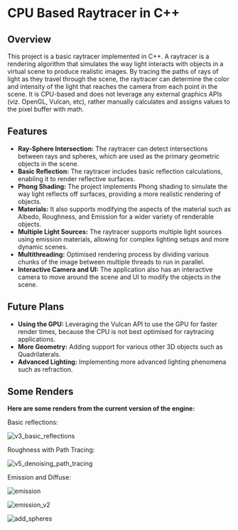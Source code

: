 # CPU Based Raytracer in C++

## Overview

This project is a basic raytracer implemented in C++. A raytracer is a rendering algorithm that simulates the way light interacts with objects in a virtual scene to produce realistic images. By tracing the paths of rays of light as they travel through the scene, the raytracer can determine the color and intensity of the light that reaches the camera from each point in the scene. It is CPU-based and does not leverage any external graphics APIs (viz. OpenGL, Vulcan, etc), rather manually calculates and assigns values to the pixel buffer with math.

## Features

- **Ray-Sphere Intersection:** The raytracer can detect intersections between rays and spheres, which are used as the primary geometric objects in the scene.
- **Basic Reflection:** The raytracer includes basic reflection calculations, enabling it to render reflective surfaces.
- **Phong Shading:** The project implements Phong shading to simulate the way light reflects off surfaces, providing a more realistic rendering of objects.
- **Materials:** It also supports modifying the aspects of the material such as Albedo, Roughness, and Emission for a wider variety of renderable objects.
- **Multiple Light Sources:** The raytracer supports multiple light sources using emission materials, allowing for complex lighting setups and more dynamic scenes.
- **Multithreading:** Optimised rendering process by dividing various chunks of the image between multiple threads to run in parallel. 
- **Interactive Camera and UI:** The application also has an interactive camera to move around the scene and UI to modify the objects in the scene.

## Future Plans

- **Using the GPU:** Leveraging the Vulcan API to use the GPU for faster render times, because the CPU is not best optimised for raytracing applications.
- **More Geometry:** Adding support for various other 3D objects such as Quadrilaterals.
- **Advanced Lighting:** Implementing more advanced lighting phenomena such as refraction.

## Some Renders

**Here are some renders from the current version of the engine:**

Basic reflections:

![v3_basic_reflections](https://github.com/NISH-Original/raytracing_test/assets/75113251/f24043c6-caeb-4155-8e79-c5b984197a07)

Roughness with Path Tracing:

![v5_denoising_path_tracing](https://github.com/NISH-Original/raytracing_test/assets/75113251/30eb9f76-b9c8-4925-9267-31c0bdc7819f)

Emission and Diffuse:

![emission](https://github.com/NISH-Original/raytracing_test/assets/75113251/4edb6fa1-3899-444f-ac81-9c20f86e22ce)

![emission_v2](https://github.com/NISH-Original/raytracing_test/assets/75113251/496693c7-893a-42e3-af40-8844bb7ddc4b)

![add_spheres](https://github.com/user-attachments/assets/69349c9c-6401-41d3-9c79-4478ebd144ea)



